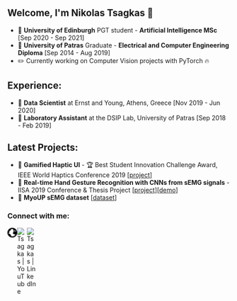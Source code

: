 ## Welcome, I'm Nikolas Tsagkas 👋 
- 📜 **University of Edinburgh** PGT student - **Artificial Intelligence MSc** [Sep 2020 - Sep 2021]
- 📜 **University of Patras** Graduate - **Electrical and Computer Engineering Diploma** [Sep 2014 - Aug 2019]
- ✏️ Currently working on Computer Vision projects with PyTorch 🔥 

## Experience: 
- 💼 **Data Scientist** at Ernst and Young, Athens, Greece [Nov 2019 - Jun 2020]
- 💼 **Laboratory Assistant** at the DSIP Lab, University of Patras [Sep 2018 - Feb 2019]

## Latest Projects: 
- 📘 **Gamified Haptic UI** - 🏆 Best Student Innovation Challenge Award, IEEE World Haptics Conference 2019 [[project](https://tsagkas.github.io/portfolio/3-World-Haptics-2019/)]
- 📘 **Real-time Hand Gesture Recognition with CNNs from sEMG signals** - IISA 2019 Conference & Thesis Project [[project](https://tsagkas.github.io/portfolio/1-Hand-Gesture-Recognition/)][[demo](https://www.youtube.com/watch?v=w98PkUeSu20)]
- 📘 **MyoUP sEMG dataset** [[dataset](https://github.com/tsagkas/MyoUP_dataset)]



### Connect with me:
[<img align="left" alt="tsagkas.github.io" width="22px" src="https://raw.githubusercontent.com/iconic/open-iconic/master/svg/globe.svg" />][website]
[<img align="left" alt="Tsagkas | YouTube" width="22px" src="https://cdn.jsdelivr.net/npm/simple-icons@v3/icons/youtube.svg" />][youtube]
[<img align="left" alt="Tsagkas | LinkedIn" width="22px" src="https://cdn.jsdelivr.net/npm/simple-icons@v3/icons/linkedin.svg" />][linkedin]


[website]: https://tsagkas.github.io
[youtube]: https://www.youtube.com/channel/UCxnsr-ysqmBSI5WJ384df7w
[linkedin]: https://www.linkedin.com/in/nikolas-tsagkas/
